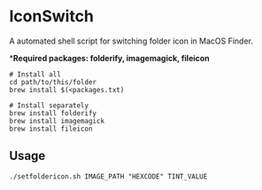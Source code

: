 # IconSwitch

A automated shell script for switching folder icon in MacOS Finder.

***Required packages: folderify, imagemagick, fileicon**

```shell
# Install all
cd path/to/this/folder
brew install $(<packages.txt)

# Install separately
brew install folderify
brew install imagemagick
brew install fileicon
```

## Usage

```shell
./setfoldericon.sh IMAGE_PATH "HEXCODE" TINT_VALUE 
```
